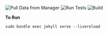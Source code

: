 ![Pull Data from Manager](https://github.com/lolevbeer/site/actions/workflows/add-data.yml/badge.svg)
![Run Tests](https://github.com/lolevbeer/site/actions/workflows/testing.yml/badge.svg)
![Build](https://github.com/lolevbeer/site/actions/workflows/build.yml/badge.svg)


**To Run**

```sudo bundle exec jekyll serve --livereload```
